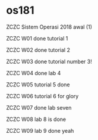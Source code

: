 # os181
ZCZC Sistem Operasi 2018 awal (1)

ZCZC W01 done tutorial 1

ZCZC W02 done tutorial 2

ZCZC W03 done tutorial number 3!

ZCZC W04 done lab 4

ZCZC W05 tutorial 5 done

ZCZC W06 tutorial 6 for glory

ZCZC W07 done lab seven

ZCZC W08 lab 8 is done

ZCZC  W09 lab 9 done yeah
